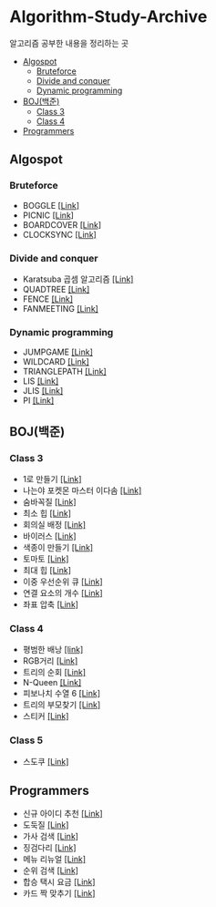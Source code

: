 # Algorithm-Study-Archive
알고리즘 공부한 내용을 정리하는 곳

* [Algospot](#algospot)
  + [Bruteforce](#Bruteforce)
  + [Divide and conquer](#Divide-and-conquer)
  + [Dynamic programming](#Dynamic-programming)
* [BOJ(백준)](#boj----)
  + [Class 3](#class-3)
  + [Class 4](#class-4)
* [Programmers](#programmers)
   
## Algospot
### Bruteforce
* BOGGLE [[Link]](https://github.com/Uniaut/Algorithm-Study-Archive/blob/main/Algospot/BOGGLE.md)
* PICNIC [[Link]](https://github.com/Uniaut/Algorithm-Study-Archive/blob/main/Algospot/PICNIC.md)
* BOARDCOVER [[Link]](https://github.com/Uniaut/Algorithm-Study-Archive/blob/main/Algospot/BOARDCOVER.md)
* CLOCKSYNC [[Link]](https://github.com/Uniaut/Algorithm-Study-Archive/blob/main/Algospot/CLOCKSYNC.md)
### Divide and conquer
* Karatsuba 곱셈 알고리즘 [[Link]](https://github.com/Uniaut/Algorithm-Study-Archive/blob/main/Algospot/Karatsuba.md)
* QUADTREE [[Link]](https://github.com/Uniaut/Algorithm-Study-Archive/blob/main/Algospot/QUADTREE.md)
* FENCE [[Link]](https://github.com/Uniaut/Algorithm-Study-Archive/blob/main/Algospot/FENCE.md)
* FANMEETING [[Link]](https://github.com/Uniaut/Algorithm-Study-Archive/blob/main/Algospot/FANMEETING.md)
### Dynamic programming
* JUMPGAME [[Link]](https://github.com/Uniaut/Algorithm-Study-Archive/blob/main/Algospot/JUMPGAME.md)
* WILDCARD [[Link]](https://github.com/Uniaut/Algorithm-Study-Archive/blob/main/Algospot/WILDCARD.md)
* TRIANGLEPATH [[Link]](https://github.com/Uniaut/Algorithm-Study-Archive/blob/main/Algospot/TRIANGLEPATH.md)
* LIS [[Link]](https://github.com/Uniaut/Algorithm-Study-Archive/blob/main/Algospot/LIS.md)
* JLIS [[Link]](https://github.com/Uniaut/Algorithm-Study-Archive/blob/main/Algospot/JLIS.md)
* PI [[Link]](https://github.com/Uniaut/Algorithm-Study-Archive/blob/main/Algospot/PI.md)

## BOJ(백준)
### Class 3
* 1로 만들기 [[Link]](https://github.com/Uniaut/Algorithm-Study-Archive/blob/main/BOJ/1463.md)
* 나는야 포켓몬 마스터 이다솜 [[Link]](https://github.com/Uniaut/Algorithm-Study-Archive/blob/main/BOJ/1620.md)
* 숨바꼭질 [[Link]](https://github.com/Uniaut/Algorithm-Study-Archive/blob/main/BOJ/1697.md)
* 최소 힙 [[Link]](https://github.com/Uniaut/Algorithm-Study-Archive/blob/main/BOJ/1927.md)
* 회의실 배정 [[Link]](https://github.com/Uniaut/Algorithm-Study-Archive/blob/main/BOJ/1931.md)
* 바이러스 [[Link]](https://github.com/Uniaut/Algorithm-Study-Archive/blob/main/BOJ/2606.md)
* 색종이 만들기 [[Link]](https://github.com/Uniaut/Algorithm-Study-Archive/blob/main/BOJ/2630.md)
* 토마토 [[Link]](https://github.com/Uniaut/Algorithm-Study-Archive/blob/main/BOJ/7576.md)
* 최대 힙 [[Link]](https://github.com/Uniaut/Algorithm-Study-Archive/blob/main/BOJ/11279.md)
* 이중 우선순위 큐 [[Link]](https://github.com/Uniaut/Algorithm-Study-Archive/blob/main/BOJ/7662.md)
* 연결 요소의 개수 [[Link]](https://github.com/Uniaut/Algorithm-Study-Archive/blob/main/BOJ/11724.md)
* 좌표 압축 [[Link]](https://github.com/Uniaut/Algorithm-Study-Archive/blob/main/BOJ/18870.md)
### Class 4
* 평범한 배낭 [[link]](https://github.com/Uniaut/Algorithm-Study-Archive/blob/main/BOJ/12865.md)
* RGB거리 [[Link]](https://github.com/Uniaut/Algorithm-Study-Archive/blob/main/BOJ/1149.md)
* 트리의 순회 [[Link]](https://github.com/Uniaut/Algorithm-Study-Archive/blob/main/BOJ/2263.md)
* N-Queen [[Link]](https://github.com/Uniaut/Algorithm-Study-Archive/blob/main/BOJ/9663.md)
* 피보나치 수열 6 [[Link]](https://github.com/Uniaut/Algorithm-Study-Archive/blob/main/BOJ/11444.md)
* 트리의 부모찾기 [[Link]](https://github.com/Uniaut/Algorithm-Study-Archive/blob/main/BOJ/11725.md)
* 스티커 [[Link]](https://github.com/Uniaut/Algorithm-Study-Archive/blob/main/BOJ/9465.md)
### Class 5
* 스도쿠 [[Link]](https://github.com/Uniaut/Algorithm-Study-Archive/blob/main/BOJ/2239.md)

## Programmers
* 신규 아이디 추천 [[Link]](https://github.com/Uniaut/Algorithm-Study-Archive/blob/main/Programmers/new_id_recommendation.md)
* 도둑질 [[Link]](https://github.com/Uniaut/Algorithm-Study-Archive/blob/main/Programmers/thievery.md)
* 가사 검색 [[Link]](https://github.com/Uniaut/Algorithm-Study-Archive/blob/main/Programmers/lyrics_search.md)
* 징검다리 [[Link]](https://github.com/Uniaut/Algorithm-Study-Archive/blob/main/Programmers/stepping_stones.md)
* 메뉴 리뉴얼 [[Link]](https://github.com/Uniaut/Algorithm-Study-Archive/blob/main/Programmers/menu_renewal.md)
* 순위 검색 [[Link]](https://github.com/Uniaut/Algorithm-Study-Archive/edit/main/Programmers/rank_search.md)
* 합승 택시 요금 [[Link]](https://github.com/Uniaut/Algorithm-Study-Archive/blob/main/Programmers/taxi_fare.md)
* 카드 짝 맞추기 [[Link]](https://github.com/Uniaut/Algorithm-Study-Archive/blob/main/Programmers/card_pair_match.md)

